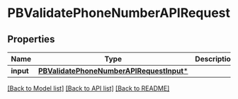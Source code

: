 # PBValidatePhoneNumberAPIRequest

## Properties
Name | Type | Description | Notes
------------ | ------------- | ------------- | -------------
**input** | [**PBValidatePhoneNumberAPIRequestInput***](PBValidatePhoneNumberAPIRequestInput.md) |  | [optional] 

[[Back to Model list]](../README.md#documentation-for-models) [[Back to API list]](../README.md#documentation-for-api-endpoints) [[Back to README]](../README.md)



